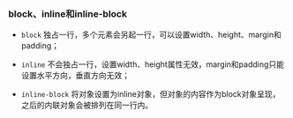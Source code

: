 ### block、inline和inline-block  

- `block` 独占一行，多个元素会另起一行，可以设置width、height、margin和padding；  

- `inline` 不会独占一行，设置width、height属性无效，margin和padding只能设置水平方向，垂直方向无效；  

- `inline-block` 将对象设置为inline对象，但对象的内容作为block对象呈现，之后的内联对象会被排列在同一行内。